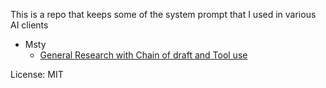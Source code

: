 This is a repo that keeps some of the system prompt that I used in various AI clients

- Msty
    - [General Research with Chain of draft and Tool use](./msty_general_research.md)

License: MIT